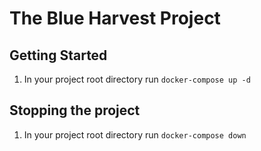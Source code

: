 # The Blue Harvest Project

## Getting Started
1. In your project root directory run `docker-compose up -d`

## Stopping the project
1. In your project root directory run `docker-compose down`